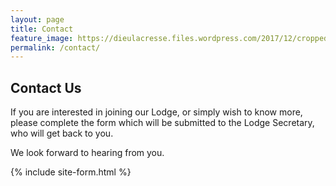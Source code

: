```yaml
---
layout: page
title: Contact
feature_image: https://dieulacresse.files.wordpress.com/2017/12/cropped-bg-img-5.jpg
permalink: /contact/
---
```

## Contact Us

If you are interested in joining our Lodge, or simply wish to know more, please complete the form which will be submitted to the Lodge Secretary, who will get back to you.

We look forward to hearing from you.

{% include site-form.html %}

